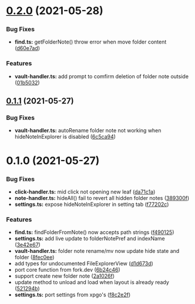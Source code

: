 # [0.2.0](https://github.com/alx-plugins/alx-folder-note/compare/0.1.1...0.2.0) (2021-05-28)


### Bug Fixes

* **find.ts:** getFolderNote() throw error when move folder content ([d60e7ad](https://github.com/alx-plugins/alx-folder-note/commit/d60e7ad6c83782251f0ebf15f519dce6af815ca0))


### Features

* **vault-handler.ts:** add prompt to comfirm deletion of folder note outside ([01b5032](https://github.com/alx-plugins/alx-folder-note/commit/01b5032be0e6b3aa4f500dcca5da76dd89bc9d0b))

## [0.1.1](https://github.com/alx-plugins/alx-folder-note/compare/0.1.0...0.1.1) (2021-05-27)


### Bug Fixes

* **vault-handler.ts:** autoRename folder note not working when hideNoteInExplorer is disabled ([6c5ca94](https://github.com/alx-plugins/alx-folder-note/commit/6c5ca94f85dd812e0954c0f5c5fe868b54bfd4b1))

# 0.1.0 (2021-05-27)


### Bug Fixes

* **click-handler.ts:** mid click not opening new leaf ([da71c1a](https://github.com/alx-plugins/alx-folder-note/commit/da71c1a1a31a4007f23413ec0d58038592221ce8))
* **note-handler.ts:** hideAll() fail to revert all hidden folder notes ([389300f](https://github.com/alx-plugins/alx-folder-note/commit/389300f1caa9c537a62f809f07f1a46ca6a61fec))
* **settings.ts:** expose hideNoteInExplorer in setting tab ([f77202c](https://github.com/alx-plugins/alx-folder-note/commit/f77202c5feba83af76a557509f4e03407e3eff81))


### Features

* **find.ts:** findFolderFromNote() now accepts path strings ([f490125](https://github.com/alx-plugins/alx-folder-note/commit/f4901255dcc9622e8f1c15511e6ef7e8159491c5))
* **settings.ts:** add live update to folderNotePref and indexName ([3e42e67](https://github.com/alx-plugins/alx-folder-note/commit/3e42e670969215020719594659f034c1154a4ca5))
* **vault-handler.ts:** folder note rename/mv now update hide state and folder ([8fec0ee](https://github.com/alx-plugins/alx-folder-note/commit/8fec0eeaff887b7f1a0e9072261d7a5e46e00d6f))
* add types for undocumented FileExplorerView ([d1d673d](https://github.com/alx-plugins/alx-folder-note/commit/d1d673dacf65458efd3b39d7992476868911e1d8))
* port core function from fork.dev ([6b24c46](https://github.com/alx-plugins/alx-folder-note/commit/6b24c4606d336fcc41ffd72fce153d6379d611ca))
* support create new folder note ([2a1026f](https://github.com/alx-plugins/alx-folder-note/commit/2a1026f36670df846394963b02ab82fc59bc2bde))
* update method to unload and load when layout is already ready ([521294b](https://github.com/alx-plugins/alx-folder-note/commit/521294bfa878697d25bc784fcc59d800038f4ff1))
* **settings.ts:** port settings from xpgo's ([f8c2e2f](https://github.com/alx-plugins/alx-folder-note/commit/f8c2e2fa9435e49cc7b333b3e61bc8f0920a7cc2))

